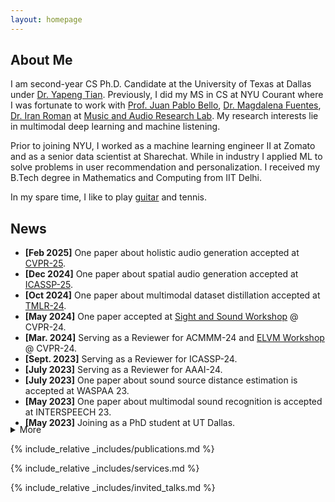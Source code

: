 ```yaml
---
layout: homepage
---
```


## About Me
I am second-year CS Ph.D. Candidate at the University of Texas at Dallas under [Dr. Yapeng Tian](https://www.yapengtian.com/).
Previously, I did my MS in CS at NYU Courant where I was fortunate to work with [Prof. Juan Pablo Bello](https://engineering.nyu.edu/faculty/juan-pablo-bello), [Dr. Magdalena Fuentes](https://magdalenafuentes.github.io/), [Dr. Iran Roman](https://ccrma.stanford.edu/~iran/) at [Music and Audio Research Lab](https://steinhardt.nyu.edu/marl).
My research interests lie in multimodal deep learning and machine listening.  

Prior to joining NYU, I worked as a machine learning engineer II at Zomato and as a senior data scientist at Sharechat. 
While in industry I applied ML to solve problems in user recommendation and personalization. 
I received my B.Tech degree in Mathematics and Computing from IIT Delhi. 

In my spare time, I like to play [guitar](https://www.youtube.com/channel/UCdkc_DZCi8VtEiH1YYKrD5w) and tennis.

## News
- **[Feb 2025]** One paper about holistic audio generation accepted at [CVPR-25](https://cvpr.thecvf.com/Conferences/2025). 
- **[Dec 2024]** One paper about spatial audio generation accepted at [ICASSP-25](https://2025.ieeeicassp.org/). 
- **[Oct 2024]** One paper about multimodal dataset distillation accepted at [TMLR-24](https://jmlr.org/tmlr/). 
- **[May 2024]** One paper accepted at [Sight and Sound Workshop](https://sightsound.org/#schedule) @ CVPR-24. 
- **[Mar. 2024]** Serving as a Reviewer for ACMMM-24 and [ELVM Workshop](https://sites.google.com/view/elvm/call-for-papers) @ CVPR-24. 
- **[Sept. 2023]** Serving as a Reviewer for ICASSP-24. 
- **[July 2023]** Serving as a Reviewer for AAAI-24. 
- **[July 2023]** One paper about sound source distance estimation is accepted at WASPAA 23. 
- **[May 2023]** One paper about multimodal sound recognition is accepted at INTERSPEECH 23.
- **[May 2023]** Joining as a PhD student at UT Dallas.
<details style="margin-top: -20px;">  
  <summary>More</summary>
  <ul>
    <li><strong>[May 2023]</strong> Completed MS in CS from NYU Courant.</li>
    <li><strong>[May 2023]</strong> Received Exceptional Contribution award as guitarist for NYU pop/rock ensemble.</li>
    <li><strong>[May 2023]</strong> NYU pop/rock ensemble won the 2023 Downbeat award for outstanding performance.</li>
    <li><strong>[Mar. 2023]</strong> Serving as a reviewer for Machine Learning for Signal Processing (MLSP) 2023.</li>
    <li><strong>[Nov. 2022]</strong> Our paper about sound localization is accepted to DCASE 2022 Workshop.</li>
  </ul>
</details>

{% include_relative _includes/publications.md %}

{% include_relative _includes/services.md %}

{% include_relative _includes/invited_talks.md %}
